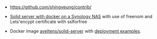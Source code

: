 
* https://github.com/shingyeung/contrib/

* [Solid server with docker on a Synology NAS](https://www.bourgeoa.ga/solid-wiki/index.php?title=Solid_server_with_docker_on_a_Synology_Nas) with use of freenom and Lets'encypt certificate with sslforfree

* Docker image [aveltens/solid-server](https://hub.docker.com/r/aveltens/solid-server) with [deployment examples](https://github.com/angelo-v/docker-solid-server/tree/master/examples).